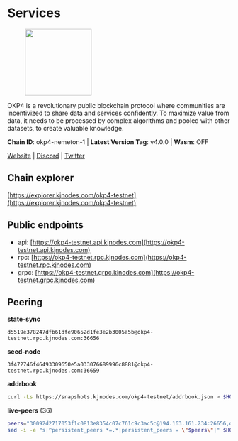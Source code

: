 # Services

<figure><img src="https://raw.githubusercontent.com/kj89/testnet_manuals/main/pingpub/logos/okp4.png" width="150" alt=""><figcaption></figcaption></figure>

OKP4 is a revolutionary public blockchain protocol where communities are incentivized to  share data and services confidently. To maximize value from data, it needs to be processed  by complex algorithms and pooled with other datasets, to create valuable knowledge.

**Chain ID**: okp4-nemeton-1 | **Latest Version Tag**: v4.0.0 | **Wasm**: OFF

[Website](https://okp4.network) | [Discord](https://discord.gg/okp4) | [Twitter](https://twitter.com/OKP4_Protocol)




## Chain explorer
[https://explorer.kjnodes.com/okp4-testnet](https://explorer.kjnodes.com/okp4-testnet)

## Public endpoints

* api: [https://okp4-testnet.api.kjnodes.com](https://okp4-testnet.api.kjnodes.com)
* rpc: [https://okp4-testnet.rpc.kjnodes.com](https://okp4-testnet.rpc.kjnodes.com)
* grpc: [https://okp4-testnet.grpc.kjnodes.com](https://okp4-testnet.grpc.kjnodes.com)

## Peering

**state-sync**

```text
d5519e378247dfb61dfe90652d1fe3e2b3005a5b@okp4-testnet.rpc.kjnodes.com:36656
```

**seed-node**

```text
3f472746f46493309650e5a033076689996c8881@okp4-testnet.rpc.kjnodes.com:36659
```

**addrbook**
```bash
curl -Ls https://snapshots.kjnodes.com/okp4-testnet/addrbook.json > $HOME/.okp4d/config/addrbook.json
```

**live-peers** (36)
```bash
peers="30092d2717053f1c0813e8354c07c761c9c3ac5c@194.163.161.234:26656,d1c1b729eff9afe7dfd371f190df6282c82ccfad@65.109.89.5:31656,42fbb917fca6787bc3ab774865f4bb1ef950f114@65.108.226.26:30656,99f6675049e22a0216af0e2447e7a4c5021874cd@142.132.132.200:28656,d5519e378247dfb61dfe90652d1fe3e2b3005a5b@65.109.68.190:36656,ba469aac96159dbb49844406423180618d267007@65.108.120.21:26113,269d246537499d05698c183497c4263e899036a4@65.108.9.164:35656,7dfc61d3ac9f6da7fa9f4893bc0ffa17ef8006e6@185.111.159.139:36656,cf5e82486c4568c29a20719a68210523826ceb00@65.108.229.102:26651,b0b56d944cf1cc569a1e77e0923e075bad94d755@141.95.145.41:28656,8577873589dc7ecb9f2e32f79fe51ef7f57e40a3@65.109.161.143:26656,874373b78d2cd50e716aa464bf407581d9305655@94.250.201.130:27656,8cdeb85dada114c959c36bb59ce258c65ae3a09c@88.198.242.163:36656,ffbd1adeb58928c3f400fab23c84c3c73badd7fa@65.108.226.44:29656,473369a53bfa8a0ac4af5a191407b30bc82e83be@74.208.94.42:14656,e9255dd3341db6cadf73b4f151c97e0cd14f0efb@65.108.45.200:27464,74349a1cb9479b291866debe2042de8a2e88b850@65.108.233.109:17656,5c2a752c9b1952dbed075c56c600c3a79b58c395@95.214.55.232:26996,8a7605d8ae4338de5b7a0d5c70244ce05e377630@85.10.200.221:26656,854cc8b83a48ba4394c1940b57d0f42ec013e033@38.242.251.204:26656,fff0a8c202befd9459ff93783a0e7756da305fe3@38.242.150.63:16656,2c6b5af41689145abb85f95cb49131ae9e193142@217.13.223.167:61356,307fb25cd6998d0d5bd1d947571f6043c6bb4069@65.109.31.114:2280,2bfd405e8f0f176428e2127f98b5ec53164ae1f0@142.132.149.118:26656,be9841ace1d71a4c7681918ee39f5e00d8e96a82@213.239.216.252:36656,9d1482bc31fb4578a5c7f7f65c4e0aaf2dfc2336@213.239.215.77:36656,717425f8bcbd75d6e13a40e76ec3863ef1a89cda@38.242.216.50:26656,fe8bd9375c43a7cc6ef27e62d56af341a62e67c9@95.217.202.49:30656,9a1e456bebf152b65c2087896779e259633ecbef@157.90.34.111:26656,d1a0ff9bd7ea1ebd06bc7158f3523f5e557328be@163.172.131.169:26656,052e10ce23cce3249f61853e2ca6a63102b7bddb@5.161.97.198:26656,42b1ed3a559cbc09278d360dfccf64866a780104@65.109.27.156:29656,d4305fcb7b20dc96481a6ae6ae84f281f3413a4e@65.109.37.58:13656,ebc272824924ea1a27ea3183dd0b9ba713494f83@95.214.55.198:26996,7b23cb08b8396d0f9b87310bcdf36455d129bcbe@195.154.107.51:26656,26114bc5cb42ef90be2aba5b4b6d82bab7a60c31@185.255.131.17:26656"
sed -i -e "s|^persistent_peers *=.*|persistent_peers = \"$peers\"|" $HOME/.okp4d/config/config.toml
```
